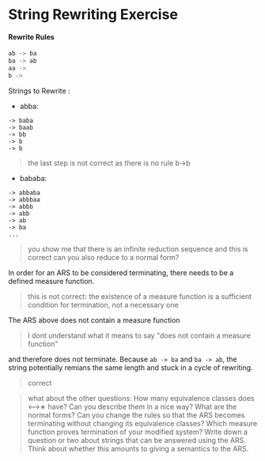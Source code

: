 # String Rewriting Exercise

#### Rewrite Rules
```go
ab -> ba
ba -> ab
aa -> 
b -> 
```

Strings to Rewrite :


* abba:
```
-> baba
-> baab
-> bb
-> b
-> b
```

> the last step is not correct as there is no rule b->b


* bababa:
```
-> abbaba
-> abbbaa
-> abbb
-> abb
-> ab
-> ba
...
```

> you show me that there is an infinite reduction sequence and this is correct
> can you also reduce to a normal form?

In order for an ARS to be considered terminating, there needs to be a defined measure function. 

> this is not correct: the existence of a measure function is a sufficient condition for termination, not a necessary one

The ARS above does not contain a measure function 

> I dont understand what it means to say "does not contain a measure function"

and therefore does not terminate. Because `ab -> ba` and `ba -> ab`, the string potentially remians the same length and stuck in a cycle of rewriting.

> correct

> what about the other questions: How many equivalence classes does ⟷∗ have? Can you describe them in a nice way? What are the normal forms? Can you change the rules so that the ARS becomes terminating without changing its equivalence classes? Which measure function proves termination of your modified system? Write down a question or two about strings that can be answered using the ARS. Think about whether this amounts to giving a semantics to the ARS.
